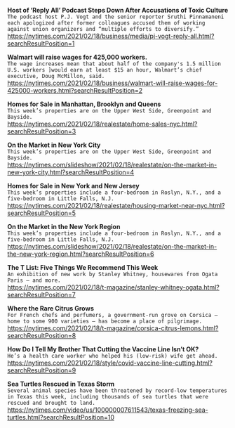 **Host of ‘Reply All’ Podcast Steps Down After Accusations of Toxic Culture**\
`The podcast host P.J. Vogt and the senior reporter Sruthi Pinnamaneni each apologized after former colleagues accused them of working against union organizers and “multiple efforts to diversify.”`\
https://nytimes.com/2021/02/18/business/media/pj-vogt-reply-all.html?searchResultPosition=1

**Walmart will raise wages for 425,000 workers.**\
`The wage increases mean that about half of the company's 1.5 million U.S. workers ]would earn at least $15 an hour, Walmart’s chief executive, Doug McMillon, said.`\
https://nytimes.com/2021/02/18/business/walmart-will-raise-wages-for-425000-workers.html?searchResultPosition=2

**Homes for Sale in Manhattan, Brooklyn and Queens**\
`This week’s properties are on the Upper West Side, Greenpoint and Bayside.`\
https://nytimes.com/2021/02/18/realestate/home-sales-nyc.html?searchResultPosition=3

**On the Market in New York City**\
`This week’s properties are on the Upper West Side, Greenpoint and Bayside.`\
https://nytimes.com/slideshow/2021/02/18/realestate/on-the-market-in-new-york-city.html?searchResultPosition=4

**Homes for Sale in New York and New Jersey**\
`This week’s properties include a four-bedroom in Roslyn, N.Y., and a five-bedroom in Little Falls, N.J.`\
https://nytimes.com/2021/02/18/realestate/housing-market-near-nyc.html?searchResultPosition=5

**On the Market in the New York Region**\
`This week’s properties include a four-bedroom in Roslyn, N.Y., and a five-bedroom in Little Falls, N.J.`\
https://nytimes.com/slideshow/2021/02/18/realestate/on-the-market-in-the-new-york-region.html?searchResultPosition=6

**The T List: Five Things We Recommend This Week**\
`An exhibition of new work by Stanley Whitney, housewares from Ogata Paris — and more.`\
https://nytimes.com/2021/02/18/t-magazine/stanley-whitney-ogata.html?searchResultPosition=7

**Where the Rare Citrus Grows**\
`For French chefs and perfumers, a government-run grove on Corsica — home to some 900 varieties — has become a place of pilgrimage.`\
https://nytimes.com/2021/02/18/t-magazine/corsica-citrus-lemons.html?searchResultPosition=8

**How Do I Tell My Brother That Cutting the Vaccine Line Isn’t OK?**\
`He’s a health care worker who helped his (low-risk) wife get ahead.`\
https://nytimes.com/2021/02/18/style/covid-vaccine-line-cutting.html?searchResultPosition=9

**Sea Turtles Rescued in Texas Storm**\
`Several animal species have been threatened by record-low temperatures in Texas this week, including thousands of sea turtles that were rescued and brought to land.`\
https://nytimes.com/video/us/100000007611543/texas-freezing-sea-turtles.html?searchResultPosition=10

